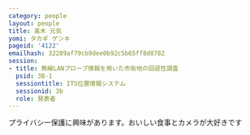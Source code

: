 ```yaml
---
category: people
layout: people
title: 髙木 元気
yomi: タカギ ゲンキ
pageid: '4122'
emailhash: 32289af79cb9dee0b92c5b65ff8d8782
session:
- title: 無線LANプローブ情報を用いた市街地の回遊性調査
  psid: 3B-1
  sessiontitle: ITS位置情報システム
  sessionid: 3b
  role: 発表者
---
```

プライバシー保護に興味があります。おいしい食事とカメラが大好きです　
